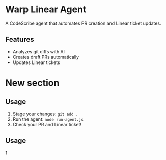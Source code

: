 # Warp Linear Agent

A CodeScribe agent that automates PR creation and Linear ticket updates.

## Features
- Analyzes git diffs with AI
- Creates draft PRs automatically
- Updates Linear tickets
# New section
## Usage

1. Stage your changes: `git add .`
2. Run the agent: `node run-agent.js`
3. Check your PR and Linear ticket!
## Usage

1